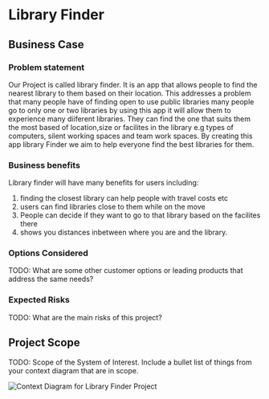 # Library Finder

## Business Case

### Problem statement
Our Project is called library finder. It is an app that allows people to find the nearest library to them based on their location. This addresses a problem that many people have of finding open to use public libraries many people go to only one or two libraries by using this app it will allow them to experience many diiferent libraries. They can find the one that suits them the most based of location,size or facilites in the library e.g types of computers, silent working spaces and team work spaces. By creating this app library Finder we aim to help everyone find the best libraries for them.

### Business benefits
Library finder will have many benefits for users including:
1. finding the closest library can help people with travel costs etc
2. users can find libraries close to them while on the move 
3. People can decide if they want to go to that library based on the facilites there
4. shows you distances inbetween where you are and the library. 

### Options Considered
TODO: What are some other customer options or leading products that address the same needs?

### Expected Risks
TODO: What are the main risks of this project?

## Project Scope
TODO: Scope of the System of Interest. Include a bullet list of things from your context diagram that are in scope.

![Context Diagram for Library Finder Project](images/contextDiagaram.png)
